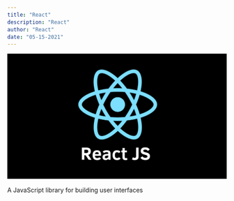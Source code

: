 ```yaml
---
title: "React"
description: "React"
author: "React"
date: "05-15-2021"
---
```


![React](../../assets/images/react.png)

A JavaScript library for building user interfaces
